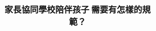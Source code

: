 ---
id: "62"
lang: zh-tw
description: 「校外人士進入校園相關規定」連署案
propose_date: 2019-12-03
meeting_date: 2020-01-17
publish: "FALSE"
selected: "FALSE"
blog_selected: "FALSE"
title: 家長協同學校陪伴孩子 需要有怎樣的規範？
color: yellow
join:
  type: 提
  title: 教育部應制訂中小學校園志工規則，明確規範志工資格、訓練、工作範圍、權利義務、罰則等項目。
  link: https://join.gov.tw/idea/detail/085b17a1-caf2-46d1-9673-f8b5e6b6eb3d
  image: https://cm.pdis.nat.gov.tw/images/post/1Cxr11fzl2T32zDv6Hyl-VuvboW_t7z7f.jpg
layout: post
departments:
  - 教育部
tags:
  - 教育
  - 性別平等
  - 法規
embed:
  agenda_book:
    links:
      - https://issuu.com/pdis.tw/docs/__________________________________________________
  mind_map:
    links:
      - https://miro.com/app/live-embed/o9J_kvwk6nw=/?moveToViewport=-13110,-3451,12618,3826&embedAutoplay=true
  ministry_slide:
    links:
      - https://issuu.com/pdis.tw/docs/__________0115
  host_slide:
    links:
      - https://issuu.com/pdis.tw/docs/______________final_
  live:
    links:
      - https://www.youtube.com/watch?v=jdam9IbyN_s
  transcript:
    links:
      - https://sayit.pdis.nat.gov.tw/2020-01-17-%E9%96%8B%E6%94%BE%E6%94%BF%E5%BA%9C%E7%AC%AC62%E6%AC%A1%E8%AD%B0%E9%A1%8C%E5%8D%94%E4%BD%9C%E6%9C%83%E8%AD%B0
---